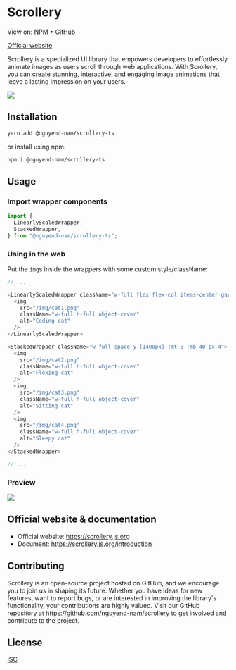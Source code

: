 # Scrollery

View on: [NPM](https://www.npmjs.com/package/@nguyend-nam/scrollery-ts) &bullet; [GitHub](https://github.com/nguyend-nam/scrollery)

[Official website](https://scrollery.js.org)

Scrollery is a specialized UI library that empowers developers to effortlessly animate images as users scroll through web applications. With Scrollery, you can create stunning, interactive, and engaging image animations that leave a lasting impression on your users.

<image src="https://raw.githubusercontent.com/nguyend-nam/scrollery/main/public/preview.gif"></image>

## Installation

```bash
yarn add @nguyend-nam/scrollery-ts
```

or install using npm:

```bash
npm i @nguyend-nam/scrollery-ts
```

## Usage

### Import wrapper components

```javascript
import {
  LinearlyScaledWrapper,
  StackedWrapper,
} from "@nguyend-nam/scrollery-ts";
```

### Using in the web

Put the `img`s inside the wrappers with some custom style/className:

```javascript
// ...

<LinearlyScaledWrapper className="w-full flex flex-col items-center gap-[800px] !mt-8 !mb-[800px]">
  <img
    src="/img/cat1.png"
    className="w-full h-full object-cover"
    alt="Coding cat"
  />
</LinearlyScaledWrapper>

<StackedWrapper className="w-full space-y-[1400px] !mt-8 !mb-40 px-4">
  <img
    src="/img/cat2.png"
    className="w-full h-full object-cover"
    alt="Flexing cat"
  />
  <img
    src="/img/cat3.png"
    className="w-full h-full object-cover"
    alt="Sitting cat"
  />
  <img
    src="/img/cat4.png"
    className="w-full h-full object-cover"
    alt="Sleepy cat"
  />
</StackedWrapper>

// ...
```

### Preview

<image src="https://raw.githubusercontent.com/nguyend-nam/scrollery/main/public/example.gif"></image>

## Official website & documentation

- Official website: https://scrollery.js.org
- Document: https://scrollery.js.org/introduction

## Contributing

Scrollery is an open-source project hosted on GitHub, and we encourage you to join us in shaping its future. Whether you have ideas for new features, want to report bugs, or are interested in improving the library's functionality, your contributions are highly valued. Visit our GitHub repository at https://github.com/nguyend-nam/scrollery to get involved and contribute to the project.

## License

[ISC](https://choosealicense.com/licenses/isc/)
